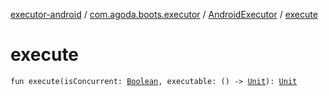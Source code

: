 [executor-android](../../index.md) / [com.agoda.boots.executor](../index.md) / [AndroidExecutor](index.md) / [execute](./execute.md)

# execute

`fun execute(isConcurrent: `[`Boolean`](https://kotlinlang.org/api/latest/jvm/stdlib/kotlin/-boolean/index.html)`, executable: () -> `[`Unit`](https://kotlinlang.org/api/latest/jvm/stdlib/kotlin/-unit/index.html)`): `[`Unit`](https://kotlinlang.org/api/latest/jvm/stdlib/kotlin/-unit/index.html)